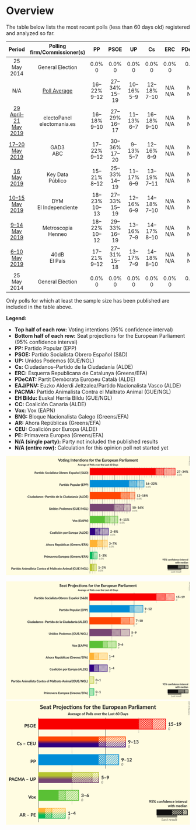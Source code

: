 # Overview

The table below lists the most recent polls (less than 60 days old) registered and analyzed so far.

| Period     | Polling firm/Commissioner(s) | PP | PSOE | UP | Cs | ERC | PDeCAT | EAJ/PNV | PACMA | EH Bildu | CC | Vox | BNG | AR | CEU | PE |
|:----------:|:----------------------------:|:--:|:--:|:--:|:--:|:--:|:--:|:--:|:--:|:--:|:--:|:--:|:--:|:--:|:--:|:--:|
| 25 May 2014 | General Election | 0.0% <br> 0 | 0.0% <br> 0 | 0.0% <br> 0 | 0.0% <br> 0 | 0.0% <br> 0 | 0.0% <br> 0 | 0.0% <br> 0 | 0.0% <br> 0 | 0.0% <br> 0 | 0.0% <br> 0 | 0.0% <br> 0 | 0.0% <br> 0 | 0.0% <br> 0 | 0.0% <br> 0 | 0.0% <br> 0 |
| N/A | [Poll Average](average.html) | 16–22% <br> 9–12 | 27–34% <br> 15–19 | 10–16% <br> 5–9 | 12–18% <br> 7–10 | N/A <br> N/A | N/A <br> N/A | N/A <br> N/A | 1–3% <br> 0–1 | N/A <br> N/A | N/A <br> N/A | 6–11% <br> 3–6 | N/A <br> N/A | 3–7% <br> 1–4 | 2–8% <br> 1–4 | 1–3% <br> 0–1 |
| [29 April–21 May 2019](2019-05-21-electoPanel.html) | electoPanel <br> electomania.es | 16–18% <br> 9–10 | 27–29% <br> 16–17 | 11–13% <br> 6–7 | 16–18% <br> 9–10 | N/A <br> N/A | N/A <br> N/A | N/A <br> N/A | 1–2% <br> 0–1 | N/A <br> N/A | N/A <br> N/A | 8–9% <br> 4–5 | N/A <br> N/A | 5–6% <br> 2–3 | 5–6% <br> 2–3 | 1% <br> 0 |
| [17–20 May 2019](2019-05-20-GAD3.html) | GAD3 <br> ABC | 17–22% <br> 9–12 | 30–36% <br> 17–20 | 9–13% <br> 5–7 | 12–16% <br> 6–9 | N/A <br> N/A | N/A <br> N/A | N/A <br> N/A | N/A <br> N/A | N/A <br> N/A | N/A <br> N/A | 5–9% <br> 3–4 | N/A <br> N/A | 3–5% <br> 1–2 | 5–8% <br> 3–4 | N/A <br> N/A |
| [16 May 2019](2019-05-16-KeyData.html) | Key Data <br> Público | 15–21% <br> 8–12 | 25–33% <br> 14–19 | 11–17% <br> 6–9 | 13–19% <br> 7–11 | N/A <br> N/A | N/A <br> N/A | N/A <br> N/A | 1–3% <br> 0–1 | N/A <br> N/A | N/A <br> N/A | 7–13% <br> 4–7 | N/A <br> N/A | 3–7% <br> 2–4 | 3–7% <br> 1–4 | 1–3% <br> 0–1 |
| [10–15 May 2019](2019-05-15-DYM.html) | DYM <br> El Independiente | 18–23% <br> 10–13 | 27–33% <br> 15–19 | 12–16% <br> 6–9 | 14–18% <br> 7–10 | N/A <br> N/A | N/A <br> N/A | N/A <br> N/A | N/A <br> N/A | N/A <br> N/A | N/A <br> N/A | 6–10% <br> 3–5 | N/A <br> N/A | 5–8% <br> 2–4 | 2–4% <br> 1–2 | N/A <br> N/A |
| [9–14 May 2019](2019-05-14-Metroscopia.html) | Metroscopia <br> Henneo | 18–22% <br> 10–12 | 29–33% <br> 16–19 | 13–16% <br> 7–9 | 14–17% <br> 8–10 | N/A <br> N/A | N/A <br> N/A | N/A <br> N/A | N/A <br> N/A | N/A <br> N/A | N/A <br> N/A | 7–9% <br> 3–5 | N/A <br> N/A | 3–5% <br> 1–2 | 3–4% <br> 1–2 | N/A <br> N/A |
| [6–10 May 2019](2019-05-10-40dB.html) | 40dB <br> El País | 17–21% <br> 9–12 | 27–31% <br> 15–18 | 13–17% <br> 7–9 | 14–18% <br> 8–10 | N/A <br> N/A | N/A <br> N/A | N/A <br> N/A | N/A <br> N/A | N/A <br> N/A | N/A <br> N/A | 7–10% <br> 4–5 | N/A <br> N/A | 4–7% <br> 2–3 | 2–3% <br> 1 | N/A <br> N/A |
| 25 May 2014 | General Election | 0.0% <br> 0 | 0.0% <br> 0 | 0.0% <br> 0 | 0.0% <br> 0 | 0.0% <br> 0 | 0.0% <br> 0 | 0.0% <br> 0 | 0.0% <br> 0 | 0.0% <br> 0 | 0.0% <br> 0 | 0.0% <br> 0 | 0.0% <br> 0 | 0.0% <br> 0 | 0.0% <br> 0 | 0.0% <br> 0 |

Only polls for which at least the sample size has been published are included in the table above.

**Legend:**
+ **Top half of each row:** Voting intentions (95% confidence interval)
+ **Bottom half of each row:** Seat projections for the European Parliament (95% confidence interval)
+ **PP:** Partido Popular (EPP)
+ **PSOE:** Partido Socialista Obrero Español (S&D)
+ **UP:** Unidos Podemos (GUE/NGL)
+ **Cs:** Ciudadanos–Partido de la Ciudadanía (ALDE)
+ **ERC:** Esquerra Republicana de Catalunya (Greens/EFA)
+ **PDeCAT:** Partit Demòcrata Europeu Català (ALDE)
+ **EAJ/PNV:** Euzko Alderdi Jeltzalea/Partido Nacionalista Vasco (ALDE)
+ **PACMA:** Partido Animalista Contra el Maltrato Animal (GUE/NGL)
+ **EH Bildu:** Euskal Herria Bildu (GUE/NGL)
+ **CC:** Coalición Canaria (ALDE)
+ **Vox:** Vox (EAPN)
+ **BNG:** Bloque Nacionalista Galego (Greens/EFA)
+ **AR:** Ahora Repúblicas (Greens/EFA)
+ **CEU:** Coalición por Europa (ALDE)
+ **PE:** Primavera Europea (Greens/EFA)
+ **N/A (single party):** Party not included the published results
+ **N/A (entire row):** Calculation for this opinion poll not started yet


![Graph with voting intentions not yet produced](average.png "Voting Intentions")

![Graph with seats not yet produced](average-seats.png "Seats")
![Graph with coalitions seats not yet produced](average-coalitions-seats.png "Coalitions Seats")
